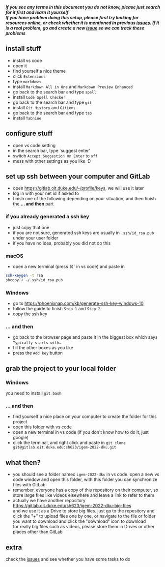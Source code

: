 ***If you see any terms in this document you do not know,
please just search for it first and learn it yourself***\
***If you have problem doing this setup,
please first try looking for resources online,
or check whether it is mentioned in previous
[issues](https://gitlab.oit.duke.edu/sh623/igem-2022-dku/-/issues?scope=all&state=all).
If it is a real problem, go and create a new
[issue](https://gitlab.oit.duke.edu/sh623/igem-2022-dku/-/issues/new?issue%5Bmilestone_id%5D=)
so we can track these problems***

## install stuff

- install vs code
- open it
- find yourself a nice theme
- click `Extensions`
- type `markdown`
- install `Markdown All in One` and `Markdown Preview Enhanced`
- go back to the search bar and type `spell`
- install `Code Spell Checker`
- go back to the search bar and type `git`
- install `Git History` and `GitLens`
- go back to the search bar and type `tab`
- install `Tabnine`

## configure stuff

- open vs code setting
- in the search bar, type 'suggest enter'
- switch `Accept Suggestion On Enter` to `off`
- mess with other settings as you like :D

## set up ssh between your computer and GitLab

- open <https://gitlab.oit.duke.edu/-/profile/keys>, we will use it later
- log in with your net id if asked to
- finish one of the following depending on your situation,
    and then finish the **… and then** part

### if you already generated a ssh key

- just copy that one
- if you are not sure, generated ssh keys are usually in
    `.ssh/id_rsa.pub` under your user folder
- if you have no idea, probably you did not do this

### macOS

- open a new terminal (press ⌘` in vs code) and paste in

```zsh
ssh-keygen -t rsa
pbcopy < ~/.ssh/id_rsa.pub
```

### Windows

- go to <https://phoenixnap.com/kb/generate-ssh-key-windows-10>
- follow the guide to finish `Step 1` and `Step 2`
- copy the ssh key

### … and then

- go back to the browser page and paste it in the biggest box which says
    `Typically starts with…`
- fill the other boxes as you like
- press the `Add key` button

## grab the project to your local folder
### Windows
you need to install `git bash`
### … and then

- find yourself a nice place on your computer to create the folder for this project
- open this folder with vs code
- open a new terminal in vs code (if you don't know how to do it, just google)
- click the terminal, and right click and paste in `git clone git@gitlab.oit.duke.edu:sh623/igem-2022-dku.git`

## what then?

- you should see a folder named `igem-2022-dku` in vs code. open a new vs code window and open this folder,
    with this folder you can synchronize files with GitLab
- remember, everyone has a copy of this repository on their computer,
    so store large files like videos elsewhere and leave a link to refer to them
- actually we have another repository <https://gitlab.oit.duke.edu/sh623/igem-2022-dku-big-files>\
and we use it as a Drive to store big files.
just go to the repository and click the "+" to upload files one by one,
or navigate to the file or folder you want to download and click the "download" icon to download\
for really big files such as videos,
please store them in Drives or other places other than GitLab

## extra
check the [issues](https://gitlab.oit.duke.edu/sh623/igem-2022-dku/-/issues?scope=all&state=opened)
and see whether you have some tasks to do
